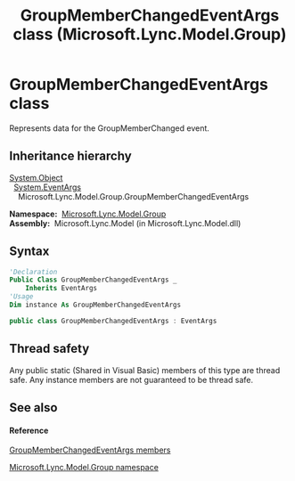﻿---
title: GroupMemberChangedEventArgs class (Microsoft.Lync.Model.Group)
TOCTitle: GroupMemberChangedEventArgs class
ms:assetid: T:Microsoft.Lync.Model.Group.GroupMemberChangedEventArgs_DI_3_UC_OCS14MrefLyncWPF
ms:mtpsurl: https://msdn.microsoft.com/en-us/library/microsoft.lync.model.group.groupmemberchangedeventargs_di_3_uc_ocs14mreflyncwpf(v=office.15)
ms:contentKeyID: 48601914
ms.date: 07/28/2014
mtps_version: v=office.15
f1_keywords:
- Microsoft.Lync.Model.Group.GroupMemberChangedEventArgs
dev_langs:
- CSharp
- JScript
- VB
- other
---

# GroupMemberChangedEventArgs class

Represents data for the GroupMemberChanged event.

## Inheritance hierarchy

[System.Object](http://msdn2.microsoft.com/en-us/library/e5kfa45b)  
  [System.EventArgs](http://msdn2.microsoft.com/en-us/library/118wxtk3)  
    Microsoft.Lync.Model.Group.GroupMemberChangedEventArgs  

**Namespace:**  [Microsoft.Lync.Model.Group](microsoft-lync-model-group-namespace_2.md)  
**Assembly:**  Microsoft.Lync.Model (in Microsoft.Lync.Model.dll)

## Syntax

``` vb
'Declaration
Public Class GroupMemberChangedEventArgs _
    Inherits EventArgs
'Usage
Dim instance As GroupMemberChangedEventArgs
```

``` csharp
public class GroupMemberChangedEventArgs : EventArgs
```

## Thread safety

Any public static (Shared in Visual Basic) members of this type are thread safe. Any instance members are not guaranteed to be thread safe.

## See also

#### Reference

[GroupMemberChangedEventArgs members](groupmemberchangedeventargs-members-microsoft-lync-model-group_2.md)

[Microsoft.Lync.Model.Group namespace](microsoft-lync-model-group-namespace_2.md)

